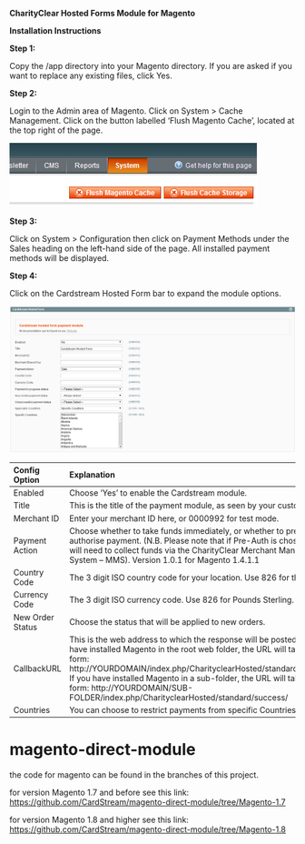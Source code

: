 **CharityClear Hosted Forms Module for Magento**

**Installation Instructions**

**Step 1:**

Copy the /app directory into your Magento directory. If you are asked if you
want to replace any existing files, click Yes.

**Step 2:**

Login to the Admin area of Magento. Click on System > Cache Management.
Click on the button labelled ‘Flush Magento Cache’, located at the top right
of the page.

![Magento Flush Cache](/images/magento-cache.png)

**Step 3:**

Click on System > Configuration then click on Payment Methods under the
Sales heading on the left-hand side of the page. All installed payment
methods will be displayed.

**Step 4:**

Click on the Cardstream Hosted Form bar to expand the module options.

![Magento Cardstream Config](/images/magento-cardstream-config.png)

| Config Option | Explanation |
| :-------------|:------------|
| Enabled | Choose ‘Yes’ to enable the Cardstream module. |
| Title   | This is the title of the payment module, as seen by your customers. |
| Merchant ID | Enter your merchant ID here, or 0000992 for test mode. |
| Payment Action | Choose whether to take funds immediately, or whether to pre-authorise payment. (N.B. Please note that if Pre-Auth is chosen, you will need to collect funds via the CharityClear Merchant Management System – MMS). Version 1.0.1 for Magento 1.4.1.1 |
| Country Code | The 3 digit ISO country code for your location. Use 826 for the UK. |
| Currency Code | The 3 digit ISO currency code. Use 826 for Pounds Sterling. |
| New Order Status | Choose the status that will be applied to new orders. |
| CallbackURL | This is the web address to which the response will be posted. If you have installed Magento in the root web folder, the URL will take the form: http://YOURDOMAIN/index.php/CharityclearHosted/standard/success/ If you have installed Magento in a sub-folder, the URL will take the form: http://YOURDOMAIN/SUB-FOLDER/index.php/CharityclearHosted/standard/success/ |
| Countries | You can choose to restrict payments from specific Countries. |

magento-direct-module
=====================

the code for magento can be found in the branches of this project.

for version Magento 1.7 and before see this link: https://github.com/CardStream/magento-direct-module/tree/Magento-1.7

for version Magento 1.8 and higher see this link: https://github.com/CardStream/magento-direct-module/tree/Magento-1.8
